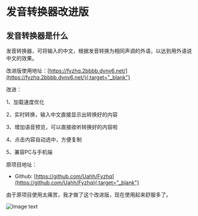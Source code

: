 # 发音转换器改进版
## 发音转换器是什么
发音转换器，可将输入的中文，根据发音转换为相同声调的外语，以达到用外语说中文的效果。
  
  
改进版使用地址：[https://fyzhq.2bbbb.dynv6.net/](https://fyzhq.2bbbb.dynv6.net/){:target="_blank"}
  
改进：
  
1、加载速度优化
  
2、实时转换，输入中文直接显示出转换好的内容
  
3、增加语音预览，可以直接收听转换好的内容啦
  
4、点击内容自动选中，方便复制
  
5、兼容PC与手机端

原项目地址：
* Github: [https://github.com/Uahh/Fyzhq](https://github.com/Uahh/Fyzhq){:target="_blank"}
  
由于原项目使用太痛苦，我才做了这个改进版，现在使用起来舒服多了。
  
![Image text](https://s1.ax1x.com/2023/01/16/pSlq3jS.jpg)
  
  

